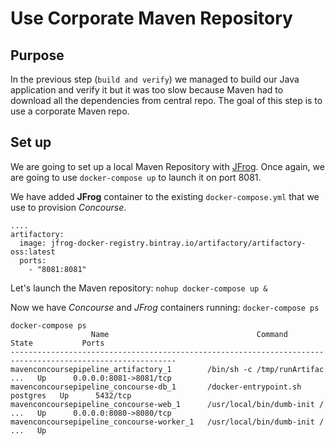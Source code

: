 # Use Corporate Maven Repository

## Purpose

In the previous step (`build and verify`) we managed to build our Java application
and verify it but it was too slow because Maven had to download all the dependencies
from central repo.
The goal of this step is to use a corporate Maven repo.

## Set up
We are going to set up a local Maven Repository with [JFrog](https://www.jfrog.com/).
Once again, we are going to use `docker-compose up` to launch it on port 8081.

We have added **JFrog** container to the existing `docker-compose.yml` that we use to
provision *Concourse*.

```
....
artifactory:
  image: jfrog-docker-registry.bintray.io/artifactory/artifactory-oss:latest
  ports:
    - "8081:8081"
```

Let's launch the Maven repository:
`nohup docker-compose up & `

Now we have *Concourse* and *JFrog* containers running: `docker-compose ps`
```
docker-compose ps
                  Name                                 Command               State           Ports
-----------------------------------------------------------------------------------------------------------
mavenconcoursepipeline_artifactory_1        /bin/sh -c /tmp/runArtifac ...   Up      0.0.0.0:8081->8081/tcp
mavenconcoursepipeline_concourse-db_1       /docker-entrypoint.sh postgres   Up      5432/tcp
mavenconcoursepipeline_concourse-web_1      /usr/local/bin/dumb-init / ...   Up      0.0.0.0:8080->8080/tcp
mavenconcoursepipeline_concourse-worker_1   /usr/local/bin/dumb-init / ...   Up
```
